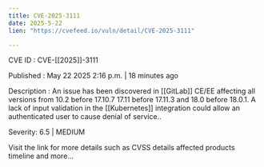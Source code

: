 ```yaml
---
title: CVE-2025-3111
date: 2025-5-22
lien: "https://cvefeed.io/vuln/detail/CVE-2025-3111"

---
```


CVE ID : CVE-[[2025]]-3111

Published :  May 22
2025
2:16 p.m. | 18 minutes ago

Description : An issue has been discovered in [[GitLab]] CE/EE affecting all versions from 10.2 before 17.10.7
17.11 before 17.11.3
and 18.0 before 18.0.1. A lack of input validation in the [[Kubernetes]] integration could allow an authenticated user to cause denial of service..

Severity: 6.5 | MEDIUM

Visit the link for more details
such as CVSS details
affected products
timeline
and more...
